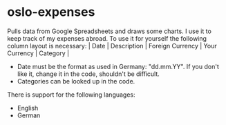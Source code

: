 oslo-expenses
=============

Pulls data from Google Spreadsheets and draws some charts. I use it to keep track of my expenses abroad.
To use it for yourself the following column layout is necessary:
| Date | Description | Foreign Currency | Your Currency | Category |

* Date must be the format as used in Germany: "dd.mm.YY". If you don't like it, change it in the code, shouldn't be difficult.
* Categories can be looked up in the code.

There is support for the following languages:
* English
* German
